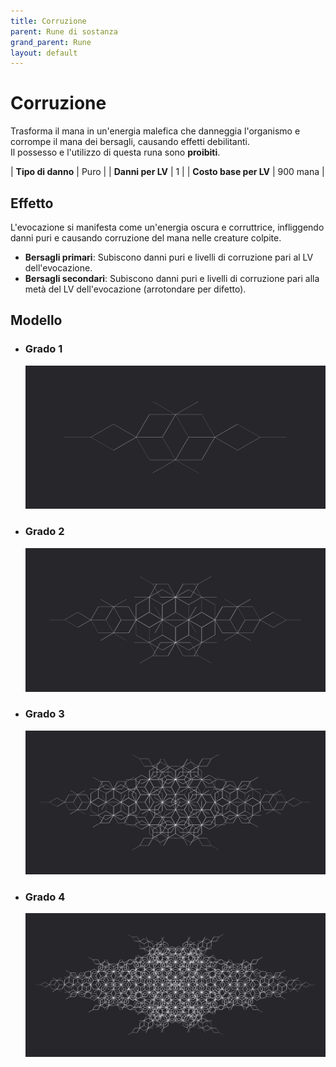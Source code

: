 ```yaml
---
title: Corruzione
parent: Rune di sostanza
grand_parent: Rune
layout: default
---
```


# **Corruzione**

Trasforma il mana in un'energia malefica che danneggia l'organismo e corrompe il mana dei bersagli, causando effetti debilitanti.  
Il possesso e l'utilizzo di questa runa sono **proibiti**.

| **Tipo di danno**      | Puro                                      |
| **Danni per LV**       | 1                                         |
| **Costo base per LV**  | 900 mana                                  |

## Effetto
L'evocazione si manifesta come un'energia oscura e corruttrice, infliggendo danni puri e causando corruzione del mana nelle creature colpite.  
- **Bersagli primari**: Subiscono danni puri e livelli di corruzione pari al LV dell'evocazione.
- **Bersagli secondari**: Subiscono danni puri e livelli di corruzione pari alla metà del LV dell'evocazione (arrotondare per difetto).

## Modello
- ### Grado 1<br>
  ![Grado 1](1.png "Grado 1")
- ### Grado 2<br>
  ![Grado 2](2.png "Grado 2")
- ### Grado 3<br>
  ![Grado 3](3.png "Grado 3")
- ### Grado 4<br>
  ![Grado 4](4.png "Grado 4")